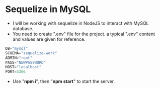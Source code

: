 # Sequelize in MySQL
- I will be working with sequelize in NodeJS to interact with MySQL database.
- You need to create ".env" file for the project. a typical ".env" content and values are given for reference.
```javascript
DB="mysql"
SCHEMA="sequelize-work"
ADMIN="root"
PASS="NEWPASSWORD"
HOST="localhost"
PORT=3306
```
- Use "**npm i**", then "**npm start**" to start the server.